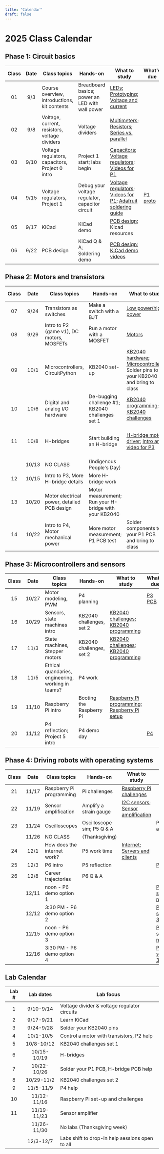 ```yaml
---
title: "Calendar"
draft: false
---
```


# 2025 Class Calendar

## Phase 1: Circuit basics

| Class | Date  | Class topics                                  | Hands-on                                        | What to study                                                                                                | What's due                                                    |
|:-----:|:-----:|--------------------------------------------|-------------------------------|-----------------------------------------------------------------------------------------------------------------------------------|---------------------------------------------------------------|
|   01  | 9/3   | Course overview, introductions, kit contents  | Breadboard basics; power an LED with wall power | [LEDs](/notes/leds/); [Prototyping](/notes/prototyping/); [Voltage and current](/notes/voltage-and-current/) |          |
|   02  | 9/8   | Voltage, current, resistors, voltage dividers | Voltage dividers               | [Multimeters](/notes/multimeter/); [Resistors](/notes/resistors/); [Series vs. parallel](/notes/series-vs-parallel/) |  |
|   03  | 9/10  | Voltage regulators, capacitors, Project 0 intro                | Project 1 start; labs begin                     | [Capacitors](/notes/capacitors/); [Voltage regulators](/notes/voltage-regulation/); [Videos for P1](/notes/demo-videos/#videos-for-project-1)  |  |
|   04  | 9/15  | Voltage regulators, Project 1                 | Debug your voltage regulator, capacitor circuit     | [Voltage regulators](/notes/voltage-regulation/); [Videos for P1](/notes/demo-videos/#videos-for-project-1); [Adafruit soldering guide](https://learn.adafruit.com/adafruit-guide-excellent-soldering/making-a-good-solder-joint)    | [P1   proto](/logistics/projects/#project-1-build-a-breadboard-power-supply) |        |
|   05  | 9/17  | KiCad                                         | KiCad demo                                      | [PCB design](/notes/pcb/); Kicad resources  |  |
|   06  | 9/22  | PCB design                                    | KiCad Q & A; Soldering demo                                     | [PCB design](/notes/pcb/); [KiCad demo videos](/notes/demo-videos/#introduction-to-kicad-with-a-simple-led-board)    |  |


## Phase 2: Motors and transistors

| Class | Date  | Class topics                                  | Hands-on                        | What to study                                                            | What's due                                                    |
|:-----:|:-----:|-----------------------------------------------|---------------------------------|--------------------------------------------------------------------------|---------------------------------------------------------------|
|   07  | 9/24  | Transistors as switches                       | Make a switch with a BJT        | [Low power/high power](/notes/low-power-high-power/)|[P1 PCB](/logistics/projects/#project-1-build-a-breadboard-power-supply)|        |
|   08  | 9/29  | Intro to P2 (game v1), DC motors, MOSFETs     | Run a motor with a MOSFET       | [Motors](/notes/motors/) |              |
|   09  | 10/1  | Microcontrollers, CircuitPython               | KB2040 set-up                   | [KB2040 hardware](/notes/feather-rp2040-hardware/); [Microcontrollers](/notes/microcontrollers/); Solder pins to your KB2040 and bring to class |  P0 motor hubs in labs    |
|   10  | 10/6  | Digital and analog I/O hardware               | De-bugging challenge #1; KB2040 challenges set 1  |    [KB2040 programming](/notes/kb2040-programming/); [KB2040 challenges](/notes/kb2040-challenges/)    |   
|   11  | 10/8  | H-bridges                                     | Start building an H-bridge      | [H-bridge motor driver](/notes/h-bridge/); [Intro and video for P3](/logistics/projects/#project-2-build-an-h-bridge-motor-controller) | [P2 (game v1)](/logistics/projects) due Wed. in class|
|       | 10/13 | NO CLASS                                      | (Indigenous People's Day)       |  |        |
|   12  | 10/15 | Intro to P3, More H-bridge details            | More H-bridge work              |               |       |
|   13  | 10/20 | Motor electrical power, detailed PCB design   | Motor measurement; Run your H-bridge with your KB2040   |     |[P3 proto](/logistics/projects/#project-2-build-an-h-bridge-motor-controller)|
|   14  | 10/22 | Intro to P4, Motor mechanical power           | More motor measurement; P1 PCB test  | Solder components to your P1 PCB and bring to class  | Soldered P1 PCB |


## Phase 3: Microcontrollers and sensors

| Class | Date  | Class topics                       | Hands-on                 | What to study | What's due  |
|:-----:|:-----:|------------------------------------|--------------------------|--------------------------------------------------------------------------|---------------------------------------------------------------|
|   15  | 10/27 | Motor modeling, PWM                | P4 planning              |      | [P3 PCB](/logistics/projects/#project-2-build-an-h-bridge-motor-controller)   |
|   16  | 10/29 | Sensors, state machines intro      | KB2040 challenges, set 2 | [KB2040 challenges](/notes/kb2040-challenges/); [KB2040 programming](/notes/kb2040-programming/) |  |
|   17  | 11/3  | State machines, Stepper motors     | KB2040 challenges, set 2 | [KB2040 challenges](/notes/kb2040-challenges/); [KB2040 programming](/notes/kb2040-programming/)|  |
|   18  | 11/5  | Ethical quandaries, engineering, working in teams?  | P4 work                  | |    |
|   19  | 11/10 | Raspberry Pi intro                 | Booting the Raspberry Pi | [Raspberry Pi programming](/notes/pi-programming/); [Raspberry Pi setup](/notes/pi-setup/)   |      |
|   20  | 11/12 | P4 reflection; Project 5 intro     | P4 demo day              |       |   [P4](/logistics/projects)  |

## Phase 4: Driving robots with operating systems

| Class | Date  | Class topics                  | Hands-on                   | What to study | What's due  |
|:-----:|:-----:|-------------------------------|----------------------------|--------------------------------------------------------------------------|---------------------------------------------------------------|
|   21  | 11/17 | Raspberry Pi programming      | Pi challenges              | [Raspberry Pi challenges](/notes/pi-challenges/)  |    | 
|   22  | 11/19 | Sensor amplification          | Amplify a strain gauge     | [I2C sensors](/notes/i2c/); [Sensor amplification](/notes/amplification)      |      |
|   23  | 11/24 | Oscilloscopes                 | Oscilloscope sim; P5 Q & A |       | P5 sensor amp due     |
|       | 11/26 | NO CLASS                      | (Thanksgiving)             |           |        |
|   24  | 12/1  | How does the internet work?   | P5 work time               | [Internet](/notes/internet/); [Servers and clients](/notes/servers/)              |   |
|   25  | 12/3  | P6 intro                 | P5 reflection                |          | [P5](/logistics/projects)   |
|   26  | 12/8  | Career trajectories | P6 Q & A                   |                               |         |
|       | 12/11 | noon - P6 demo option 1       |                            |             |[P6 showcase, noon](/logistics/projects)|
|       | 12/12 | 3:30 PM - P6 demo option 2    |                            |             |[P6 showcase, 3:30 PM](/logistics/projects)|
|       | 12/15 | noon - P6 demo option 3       |                            |             |[P6 showcase, noon](/logistics/projects)|
|       | 12/16 | 3:30 PM - P6 demo option 4    |                            |             |[P6 showcase, 3:30 PM](/logistics/projects)|

## Lab Calendar

| Lab # | Lab dates   | Lab focus  | 
|:-----:|:-----------:|----------------------|
|   1   | 9/10-9/14   | Voltage divider & voltage regulator circuits |
|   2   | 9/17-9/21   | Learn KiCad |
|   3   | 9/24-9/28   | Solder your KB2040 pins |
|   4   | 10/1-10/5   | Control a motor with transistors, P2 help |
|   5   | 10/8-10/12  | KB2040 challenges set 1 |
|   6   | 10/15-10/19 | H-bridges |
|   7   | 10/22-10/26 | Solder your P1 PCB, H-bridge PCB help |
|   8   | 10/29-11/2  | KB2040 challenges set 2 |
|   9   | 11/5-11/9   | P4 help |
|   10  | 11/12-11/16 | Raspberry Pi set-up and challenges |
|   11  | 11/19-11/23 | Sensor amplifier |
|       | 11/26-11/30 | No labs (Thanksgiving week) |
|       | 12/3-12/7   | Labs shift to drop-in help sessions open to all |







